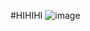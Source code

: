 #HIHIHI
![image](https://user-images.githubusercontent.com/8411968/194180824-7c201ef9-6944-45ad-9706-70f9164ebc7d.png)
